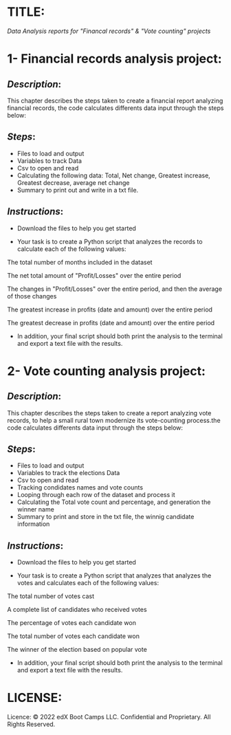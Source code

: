 # TITLE:  
*Data Analysis reports for "Financal records" & "Vote counting"  projects*


# 1- Financial records analysis project:

   ## *Description*:
   
  This chapter describes the steps taken to create a financial report analyzing financial records, the code calculates differents data input through the steps below:

  ## *Steps*:

 - Files to load and output
 - Variables to track Data
 - Csv to open and read
 - Calculating the following data: Total, Net change, Greatest increase, Greatest decrease, average net change
 - Summary to print out and write in a txt file.

 ## *Instructions*:

  - Download the files to help you get started
 
  - Your task is to create a Python script that analyzes the records to calculate each of the following values:

The total number of months included in the dataset

The net total amount of "Profit/Losses" over the entire period

The changes in "Profit/Losses" over the entire period, and then the average of those changes

The greatest increase in profits (date and amount) over the entire period

The greatest decrease in profits (date and amount) over the entire period

- In addition, your final script should both print the analysis to the terminal and export a text file with the results.

# 2- Vote counting analysis project:

   ## *Description*:
   
  This chapter describes the steps taken to create a report analyzing vote records, to help a small rural town modernize its vote-counting process.the code calculates differents data input through the steps below:

  ## *Steps*:

 - Files to load and output
 - Variables to track the elections Data
 - Csv to open and read
 - Tracking condidates names and vote counts
 - Looping through each row of the dataset and process it
 - Calculating the Total vote count and percentage, and generation the winner name
 - Summary to print and store in the txt file, the winnig candidate information

 ## *Instructions*:

  - Download the files to help you get started
 
  - Your task is to create a Python script that analyzes that analyzes the votes and calculates each of the following values:

The total number of votes cast

A complete list of candidates who received votes

The percentage of votes each candidate won

The total number of votes each candidate won

The winner of the election based on popular vote

- In addition, your final script should both print the analysis to the terminal and export a text file with the results.
 
# LICENSE:

Licence: © 2022 edX Boot Camps LLC. Confidential and Proprietary. All Rights Reserved.
